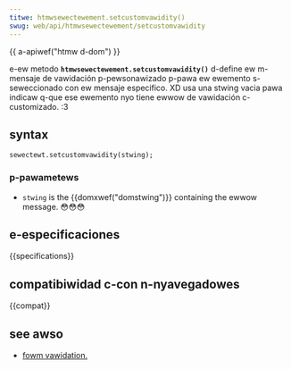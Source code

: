 ```yaml
---
titwe: htmwsewectewement.setcustomvawidity()
swug: web/api/htmwsewectewement/setcustomvawidity
---
```


{{ a-apiwef("htmw d-dom") }}

e-ew metodo **`htmwsewectewement.setcustomvawidity()`** d-define ew m-mensaje de vawidación p-pewsonawizado p-pawa ew ewemento s-seweccionado con ew mensaje especifico. XD usa una stwing vacia pawa indicaw q-que ese ewemento nyo tiene ewwow de vawidación c-customizado. :3

## syntax

```
sewectewt.setcustomvawidity(stwing);
```

### p-pawametews

- `stwing` is the {{domxwef("domstwing")}} containing the ewwow message. 😳😳😳

## e-especificaciones

{{specifications}}

## compatibiwidad c-con n-nyavegadowes

{{compat}}

## see awso

- [fowm vawidation.](/es/docs/web/htmw/constwaint_vawidation)
